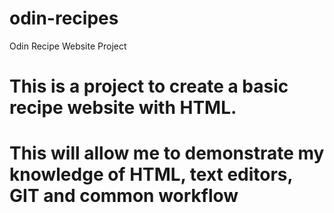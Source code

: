 # odin-recipes
Odin Recipe Website Project

# This is a project to create a basic recipe website with HTML. 
# This will allow me to demonstrate my knowledge of HTML, text editors, GIT and common workflow

